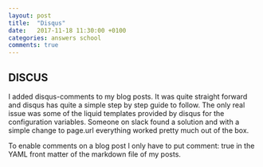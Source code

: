 ```yaml
---
layout: post
title:  "Disqus"
date:   2017-11-18 11:30:00 +0100
categories: answers school
comments: true
---
```

## DISCUS
I added disqus-comments to my blog posts. It was quite straight forward and disqus has quite a simple step by step guide to follow. The only real issue was some of the liquid templates provided by disqus for the configuration variables. Someone on slack found a solution and with a simple change to page.url everything worked pretty much out of the box.   

To enable comments on a blog post I only have to put  comment: true in the YAML front matter of the markdown file of my posts.

